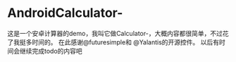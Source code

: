 # AndroidCalculator-
这是一个安卓计算器的demo，我叫它做Calculator-，大概内容都很简单，不过花了我挺多时间的。
在此感谢@futuresimple和 @Yalantis的开源控件。
以后有时间会继续完成todo的内容吧
